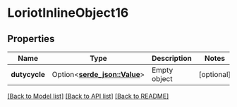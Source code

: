 # LoriotInlineObject16

## Properties

Name | Type | Description | Notes
------------ | ------------- | ------------- | -------------
**dutycycle** | Option<[**serde_json::Value**](serde_json::Value.md)> | Empty object | [optional]

[[Back to Model list]](../README.md#documentation-for-models) [[Back to API list]](../README.md#documentation-for-api-endpoints) [[Back to README]](../README.md)


